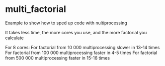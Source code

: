 # multi_factorial
Example to show how to sped up code with nultiprocessing

It takes less time, the more cores you use, and the more factorial you calculate

For 8 cores:
For factorial from 10 000 multiprocessing slower in 13-14 times
For factorial from 100 000 multiprocessing faster in 4-5 times
For factorial from 500 000 multiprocessing faster in 15-16 times 
